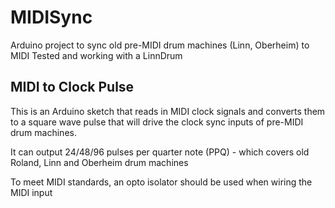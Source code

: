 # MIDISync
Arduino project to sync old pre-MIDI drum machines (Linn, Oberheim) to MIDI
Tested and working with a LinnDrum
## MIDI to Clock Pulse
This is an Arduino sketch that reads in MIDI clock signals and converts them to
a square wave pulse that will drive the clock sync inputs of pre-MIDI drum machines.

It can output 24/48/96 pulses per quarter note (PPQ) - which covers old Roland, Linn and Oberheim drum machines

To meet MIDI standards, an opto isolator should be used when wiring the MIDI input
